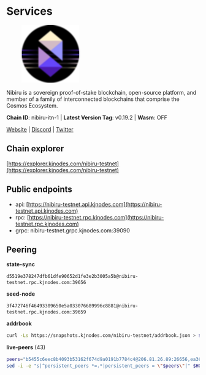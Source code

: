 # Services

<figure><img src="https://raw.githubusercontent.com/kj89/cosmos-images/main/logos/nibiru.png" width="150" alt=""><figcaption></figcaption></figure>

Nibiru is a sovereign proof-of-stake blockchain, open-source platform,  and member of a family of interconnected blockchains that comprise the Cosmos Ecosystem.

**Chain ID**: nibiru-itn-1 | **Latest Version Tag**: v0.19.2 | **Wasm**: OFF

[Website](https://nibiru.fi) | [Discord](https://discord.gg/nibiru) | [Twitter](https://twitter.com/NibiruChain)




## Chain explorer
[https://explorer.kjnodes.com/nibiru-testnet](https://explorer.kjnodes.com/nibiru-testnet)

## Public endpoints

* api: [https://nibiru-testnet.api.kjnodes.com](https://nibiru-testnet.api.kjnodes.com)
* rpc: [https://nibiru-testnet.rpc.kjnodes.com](https://nibiru-testnet.rpc.kjnodes.com)
* grpc: nibiru-testnet.grpc.kjnodes.com:39090

## Peering

**state-sync**

```text
d5519e378247dfb61dfe90652d1fe3e2b3005a5b@nibiru-testnet.rpc.kjnodes.com:39656
```

**seed-node**

```text
3f472746f46493309650e5a033076689996c8881@nibiru-testnet.rpc.kjnodes.com:39659
```

**addrbook**
```bash
curl -Ls https://snapshots.kjnodes.com/nibiru-testnet/addrbook.json > $HOME/.nibid/config/addrbook.json
```

**live-peers** (43)
```bash
peers="b5455c6eec8b4093b53162f674d9a0191b7784c4@206.81.26.89:26656,ea362fd000d673215d72538393a3b2e76a5bf352@65.109.81.245:26656,6b69aa875dd124be406e19a21782d0119284b881@185.252.235.248:39656,cf3e3cb2c8f0f99061a9c84c8fcba36d2c3205f5@217.76.57.175:26656,0c8d82e2a42d8a95989e85864ae110fb043635d1@65.109.168.185:26656,bc60bfcadd0f0d5ea25a9b7165303f26b67d4365@185.217.125.43:26656,b402b5605e266dc7844fd20223082d798fee5dec@34.172.227.227:26656,9799db8d7117b0eff6ef5a179e8b09be7b25cbdb@157.245.64.100:26656,7b87794d53aad453ac1567f91111ca323904c001@65.108.59.67:26656,beec561934b2294ff7cd1cfde1fd25ce4fd3bbfa@38.242.254.105:26656,afe25edd4b7515d5f013112166e157e4289177bb@95.217.35.186:46656,6133b6a48cae4480b4c29c0bcc8e9ae501865943@141.164.63.169:26656,86a14d7255628f6199ec82540113c5ea81b5bda3@62.171.138.174:26656,20d78bc73d35109a104feb9670e273e06749a44e@45.10.154.42:26656,9b3df2d3730ea400834312e4f42f49d82cf5f0ab@144.76.118.130:26656,0d91a1df3ac6c2422bc604018624bd6841bee86c@5.199.138.55:39656,46b2205032ff6f15ce8cdca7d225aca3d84db47d@45.85.146.7:39656,157f2b7a7fdec8702887f8dfd8d09c00c2d27bd6@188.40.72.117:26656,2fcd63c9843aafd82637ad35208f6baa0384c1f7@38.242.155.10:26656,d5519e378247dfb61dfe90652d1fe3e2b3005a5b@65.109.68.190:39656,9b975221563067dbb14ce8479e524b3f1ce18d8e@38.242.154.155:26656,e3bcf7faf6efca24f6d0735bc96f67929a8164d3@164.90.217.176:26656,9a0efda9d4bf778a966ae973a59cfb22327e4052@143.110.160.174:26656,0342ae746e05daf951386bdeadfbdca3ce226331@38.242.159.173:26656,ad6423d51d723b82041186c73e9b107a925ccd1e@154.53.48.79:39656,6c39e820bd7e8ea5afcf00974688884748c4aad6@5.189.174.145:26656,6052d09554a442f22f71c33dbc5f25bee538e087@65.109.82.249:28656,b6b60748fe86c3e49acc9d36cd9890d04a95c4d2@75.119.139.73:26656,f4ff3881a8915dcbe800090963a58970c34aa094@109.172.45.7:26656,864a55c16e58054b591983afbaee3307aa4bf5dc@84.46.247.163:26656,368ccefac2150bb2e8282c591c688e02832a381b@217.76.62.101:26656,851185aa46547ae86730d60cbf4b48ccc8711a8c@154.53.49.241:26656,433d9db92f9e366a2c8170c7fd862acfba0c5e4f@185.192.97.246:26656,7038c203b9b620a3729ed2dde0f966e86473fb37@45.14.194.30:26656,be12a0f23a8b146f50c17bfa18ba9309a717d351@95.217.83.245:39656,58c4f92775bc63621513ce145d58f239aec8c510@89.117.49.71:26656,42c72d74b6a3a5104f332b94615b9053753d5a47@65.109.132.63:26656,3ed7f87ca0e6ab5f14412c8516c84d1b799a7df8@65.109.236.28:26656,08ea2afc85d04d6233ddf5ea083ef60aed561df5@67.219.110.137:26656,1c73c34fc319d2944e39442ce93aec707f7f52ef@38.242.242.76:26656,55dfbbffebc40b147b2b765fc65a65711dafcbcd@31.220.78.145:39656,d183028c4a3cf8e40b8c5c2e814b7e58fcfd3095@178.92.89.24:26656,25d7a6c32516f18e3f45b0379460d8ed4e396b43@164.92.84.68:26656"
sed -i -e "s|^persistent_peers *=.*|persistent_peers = \"$peers\"|" $HOME/.nibid/config/config.toml
```
